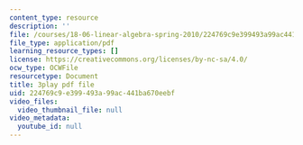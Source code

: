 ```yaml
---
content_type: resource
description: ''
file: /courses/18-06-linear-algebra-spring-2010/224769c9e399493a99ac441ba670eebf_9Q1q7s1jTzU.pdf
file_type: application/pdf
learning_resource_types: []
license: https://creativecommons.org/licenses/by-nc-sa/4.0/
ocw_type: OCWFile
resourcetype: Document
title: 3play pdf file
uid: 224769c9-e399-493a-99ac-441ba670eebf
video_files:
  video_thumbnail_file: null
video_metadata:
  youtube_id: null
---
```

